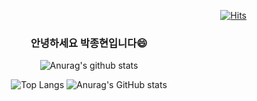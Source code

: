
<div align=right>
  
[![Hits](https://hits.seeyoufarm.com/api/count/incr/badge.svg?url=https%3A%2F%2Fgithub.com%2Fparkjonghyun93%2Fhit-counter&count_bg=%232460B0&title_bg=%234B3131&title=hits&edge_flat=false)](https://hits.seeyoufarm.com)

</div>
<div align=center>
  
### 안녕하세요 박종현입니다😄
![Anurag's github stats](https://github-readme-stats.vercel.app/api?username=parkjonghyun93&count_private=true&theme=dracula)


![Top Langs](https://github-readme-stats.vercel.app/api/top-langs/?username=parkjonghyun93&layout=compact&)
![Anurag's GitHub stats](https://github-readme-stats.vercel.app/api?username=anuraghazra&count_private=true)

</div>
